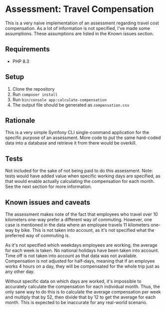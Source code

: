 # Assessment: Travel Compensation

This is a very naive implementation of an assessment regarding travel cost compensation. As a lot of information is not specified, I've made some assumptions. These assumptions are listed in the Known issues section.

## Requirements
- PHP 8.3

## Setup
1. Clone the repository
2. Run `composer install`
3. Run `bin/console app:calculate-compensation`
4. The output file should be generated as `compensation.csv`

## Rationale
This is a very simple Symfony CLI single-command application for the specific purpose of an assessment. 
More code to put the same hard-coded data into a database and retrieve it from there would be overkill.

## Tests
Not included for the sake of not being paid to do this assessment. 
Note: tests would have added value when specific working days are specified, as that would enable actually calculating the compensation for each month. See the next section for more information.

## Known issues and caveats
The assessment makes note of the fact that employees who travel over 10 kilometers one-way prefer a different way of commuting. 
However, one case is mentioned in the data where an employee travels 11 kilometers one-way by bike. 
This is not taken into account, as it's not specified what the preferred way of commuting is.

As it's not specified which weekdays employees are working, the average for each week is taken. 
No national holidays have been taken into account.
Time off is not taken into account as that data was not available.
Compensation is not adjusted for half-days, meaning that if an employee works 4 hours on a day, they will be compensated for the whole trip just as any other day.

Without specific data on which days are worked, it's impossible to accurately calculate the compensation for each individual month. 
Thus, the only sane way to do this is to calculate the average compensation per week and multiply that by 52, then divide that by 12 to get the average for each month. 
This is expected to be inaccurate for any real-world scenario.
